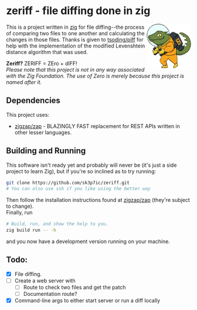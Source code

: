 # zeriff - file diffing done in zig

<img alt="Zero the Ziguana" src="https://raw.githubusercontent.com/ziglang/logo/master/zero.svg" width="120" align="right" />

This is a project written in [zig](https://ziglang.org) for file diffing--the process of comparing two files to one another
and calculating the changes in those files.
Thanks is given to [tsoding/piff](https://github.com/tsoding/piff) for help with the implementation of the modified
Levenshtein distance algorithm that was used.

**Zeriff?** ZERIFF = ZEro + dIFF!  
_Please note that this project is not in any way associated with the Zig Foundation. The use of Zero is merely because this project
is named after it._

## Dependencies

This project uses:

- [zigzap/zap](https://github.com/zigzap/zap) - BLAZINGLY FAST replacement for REST APIs written in other lesser languages.

## Building and Running

This software isn't ready yet and probably will never be (it's just a side project to learn Zig), but if you're so inclined as to try
running:

```sh
git clone https://github.com/sk3p7ic/zeriff.git
# You can also use ssh if you like using the better way
```

Then follow the installation instructions found at [zigzap/zap](https://github.com/zigzap/zap) (they're subject to change).  
Finally, run

```sh
# Build, run, and show the help to you.
zig build run -- -h
```

and you now have a development version running on your machine.

## Todo:

- [x] File diffing.
- [ ] Create a web server with
  - [ ] Route to check two files and get the patch
  - [ ] Documentation route?
- [X] Command-line args to either start server or run a diff locally
